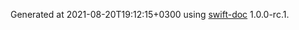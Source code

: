 Generated at 2021-08-20T19:12:15+0300 using [swift-doc](https://github.com/SwiftDocOrg/swift-doc) 1.0.0-rc.1.
